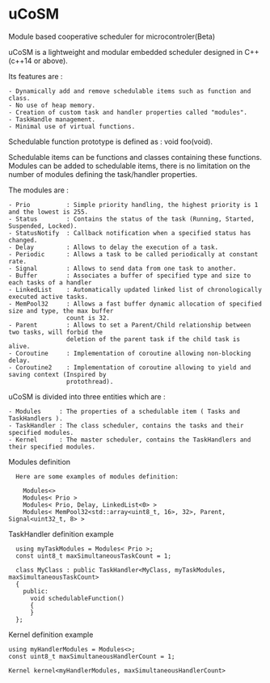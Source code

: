 # uCoSM
Module based cooperative scheduler for microcontroler(Beta)

  uCoSM is a lightweight and modular embedded scheduler designed in C++ (c++14 or above). 
  
  Its features are :
  
    - Dynamically add and remove schedulable items such as function and class.
    - No use of heap memory.
    - Creation of custom task and handler properties called "modules".
    - TaskHandle management.
    - Minimal use of virtual functions.
  
  
  
  Schedulable function prototype is defined as : void foo(void). 
  
  
  Schedulable items can be functions and classes containing these functions. 
  Modules can be added to schedulable items, there is no limitation on the number of modules defining the task/handler
  properties.
  
  The modules are :
  
    - Prio          : Simple priority handling, the highest priority is 1 and the lowest is 255.
    - Status        : Contains the status of the task (Running, Started, Suspended, Locked).
    - StatusNotify  : Callback notification when a specified status has changed. 
    - Delay         : Allows to delay the execution of a task.
    - Periodic      : Allows a task to be called periodically at constant rate.
    - Signal        : Allows to send data from one task to another.
    - Buffer        : Associates a buffer of specified type and size to each tasks of a handler
    - LinkedList    : Automatically updated linked list of chronologically executed active tasks.
    - MemPool32     : Allows a fast buffer dynamic allocation of specified size and type, the max buffer
                    count is 32.
    - Parent        : Allows to set a Parent/Child relationship between two tasks, will forbid the
                    deletion of the parent task if the child task is alive. 
    - Coroutine     : Implementation of coroutine allowing non-blocking delay.
    - Coroutine2    : Implementation of coroutine allowing to yield and saving context (Inspired by
                    protothread).
    
  

  uCoSM is divided into three entities which are :
  
    - Modules     : The properties of a schedulable item ( Tasks and TaskHandlers ).
    - TaskHandler : The class scheduler, contains the tasks and their specified modules.
    - Kernel      : The master scheduler, contains the TaskHandlers and their specified modules.
    
    
Modules definition
    
      Here are some examples of modules definition:
      
        Modules<>
        Modules< Prio >
        Modules< Prio, Delay, LinkedList<0> >
        Modules< MemPool32<std::array<uint8_t, 16>, 32>, Parent, Signal<uint32_t, 8> >
        
        
TaskHandler definition example

      using myTaskModules = Modules< Prio >;
      const uint8_t maxSimultaneousTaskCount = 1;

      class MyClass : public TaskHandler<MyClass, myTaskModules, maxSimultaneousTaskCount>
      {
        public:
          void schedulableFunction()
          {
          }
      };
    
Kernel definition example
  
    using myHandlerModules = Modules<>;
    const uint8_t maxSimultaneousHandlerCount = 1;
    
    Kernel kernel<myHandlerModules, maxSimultaneousHandlerCount>
